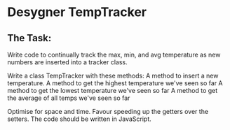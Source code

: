 # Desygner TempTracker

## The Task:
Write code to continually track the max, min, and avg temperature as new numbers are inserted into a tracker class.

Write a class TempTracker with these methods:
A method to insert a new temperature.
A method to get the highest temperature we've seen so far
A method to get the lowest temperature we've seen so far
A method to get the average of all temps we've seen so far

Optimise for space and time. Favour speeding up the getters over the setters.
The code should be written in JavaScript.
